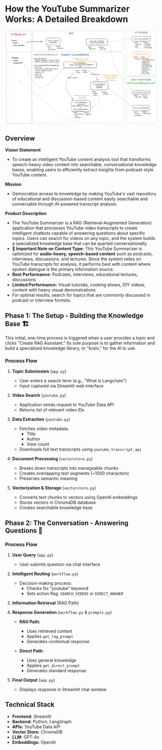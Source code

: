 # How the YouTube Summarizer Works: A Detailed Breakdown
![Picture](image/SystemArchitecture.png)
## Overview

**Vision Statement**
- To create an intelligent YouTube content analysis tool that transforms speech-heavy video content into searchable, conversational knowledge bases, enabling users to efficiently extract insights from podcast-style YouTube content.

**Mission**
- Democratize access to knowledge by making YouTube's vast repository of educational and discussion-based content easily searchable and conversable through AI-powered transcript analysis.

**Product Description**
- The YouTube Summarizer is a RAG (Retrieval-Augmented Generation) application that processes YouTube video transcripts to create intelligent chatbots capable of answering questions about specific topics. Users can search for videos on any topic, and the system builds a specialized knowledge base that can be queried conversationally.
- **📢 Important Note on Content Type:**
This YouTube Summarizer is optimized for **audio-heavy, speech-based content** such as podcasts, interviews, discussions, and lectures. Since the system relies on YouTube transcripts for analysis, it performs best with content where spoken dialogue is the primary information source.
- **Best Performance:** Podcasts, interviews, educational lectures, discussions
- **Limited Performance:** Visual tutorials, cooking shows, DIY videos, content with heavy visual demonstrations
- For optimal results, search for topics that are commonly discussed in podcast or interview formats.

## Phase 1: The Setup - Building the Knowledge Base 🏗️
This initial, one-time process is triggered when a user provides a topic and clicks "Create RAG Assistant." Its sole purpose is to gather information and build a specialized knowledge library, or "brain," for the AI to use.

### Process Flow
1. **Topic Submission** (`app.py`)
   - User enters a search term (e.g., "What is Langchain")
   - Input captured via Streamlit web interface

2. **Video Search** (`youtube.py`)
   - Application sends request to YouTube Data API
   - Returns list of relevant video IDs

3. **Data Extraction** (`youtube.py`)
   - Fetches video metadata:
     - Title
     - Author
     - View count
   - Downloads full text transcripts using `youtube_transcript_api`

4. **Document Processing** (`vectorstore.py`)
   - Breaks down transcripts into manageable chunks
   - Creates overlapping text segments (~1000 characters)
   - Preserves semantic meaning

5. **Vectorization & Storage** (`vectorstore.py`)
   - Converts text chunks to vectors using OpenAI embeddings
   - Stores vectors in ChromaDB database
   - Creates searchable knowledge base

## Phase 2: The Conversation - Answering Questions 💬

### Process Flow
1. **User Query** (`app.py`)
   - User submits question via chat interface

2. **Intelligent Routing** (`workflow.py`)
   - Decision-making process:
     - Checks for "youtube" keyword
     - Sets action flag: `SEARCH_VIDEOS` or `DIRECT_ANSWER`

3. **Information Retrieval** (RAG Path)

4. **Response Generation** (`workflow.py` & `prompts.py`)
   - **RAG Path:**
     - Uses retrieved context
     - Applies `get_rag_prompt`
     - Generates contextual response
   
   - **Direct Path:**
     - Uses general knowledge
     - Applies `get_direct_prompt`
     - Generates standard response

5. **Final Output** (`app.py`)
   - Displays response in Streamlit chat window

## Technical Stack
- **Frontend:** Streamlit
- **Backend:** Python, LangGraph
- **APIs:** YouTube Data API
- **Vector Store:** ChromaDB
- **LLM:** GPT-4o
- **Embeddings:** OpenAI